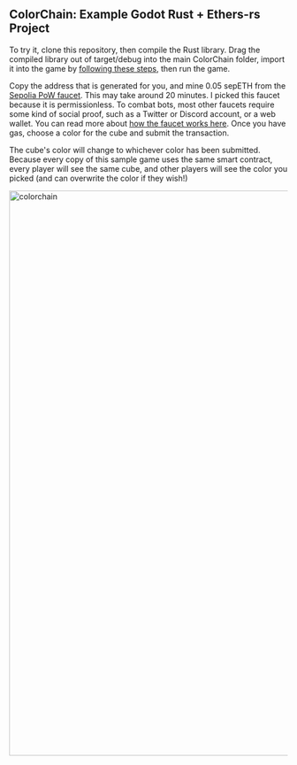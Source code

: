 ## ColorChain: Example Godot Rust + Ethers-rs Project

To try it, clone this repository, then compile the Rust library.  Drag the compiled library out of target/debug into the main ColorChain folder, import it into the game by [following these steps](https://github.com/Cactoidal/GodotRustEthers-rs/tree/main#6), then run the game.

Copy the address that is generated for you, and mine 0.05 sepETH from the [Sepolia PoW faucet](https://sepolia-faucet.pk910.de/).  This may take around 20 minutes.  I picked this faucet because it is permissionless.  To combat bots, most other faucets require some kind of social proof, such as a Twitter or Discord account, or a web wallet.  You can read more about [how the faucet works here](https://github.com/pk910/PoWFaucet/wiki). Once you have gas, choose a color for the cube and submit the transaction.

The cube's color will change to whichever color has been submitted.  Because every copy of this sample game uses the same smart contract, every player will see the same cube, and other players will see the color you picked (and can overwrite the color if they wish!)

<img width="1021" alt="colorchain" src="https://github.com/Cactoidal/GodotRustEthers-rs/assets/115384394/f86efbdc-798f-4145-8905-bb57536152aa">
